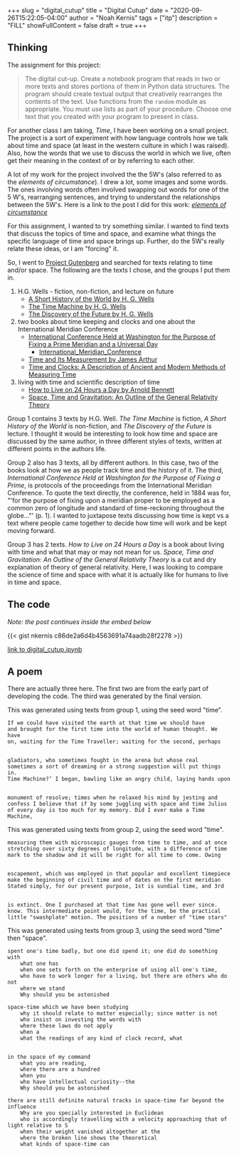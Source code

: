 +++
slug = "digital_cutup"
title = "Digital Cutup"
date = "2020-09-26T15:22:05-04:00"
author = "Noah Kernis"
tags = ["itp"]
description = "FILL"
showFullContent = false
draft = true
+++

## Thinking

The assignment for this project:

> The digital cut-up. Create a notebook program that reads in two or more texts and stores portions of them in Python data structures. The program should create textual output that creatively rearranges the contents of the text. Use functions from the `random` module as appropriate. You must use lists as part of your procedure. Choose one text that you created with your program to present in class.

For another class I am taking, *Time*, I have been working on a small project. The project is a sort of experiment with how language controls how we talk about time and space (at least in the western culture in which I was raised). Also, how the words that we use to discuss the world in which we live, often get their meaning in the context of or by referring to each other. 

A lot of my work for the project involved the the 5W's (also referred to as the *elements of circumstance*). I drew a lot, some images and some words. The ones involving words often involved swapping out words for one of the 5 W's, rearranging sentences, and trying to understand the relationships between the 5W's. Here is a link to the post I did for this work: [*elements of circumstance*](https://blog.noahkernis.com/posts/itp/fall_2020/time/elements_of_circumstance/)

For this assignment, I wanted to try something similar. I wanted to find texts that discuss the topics of time and space, and examine what things the specific language of time and space brings up. Further, do the 5W's really relate these ideas, or I am "forcing" it.

So, I went to [Project Gutenberg](https://gutenberg.org/) and searched for texts relating to time and/or space. The following are the texts I chose, and the groups I put them in.

1. H.G. Wells - fiction, non-fiction, and lecture on future
	- [A Short History of the World by H. G. Wells](https://gutenberg.org/ebooks/35461)
	- [The Time Machine by H. G. Wells](https://gutenberg.org/ebooks/35)
	- [The Discovery of the Future by H. G. Wells](https://gutenberg.org/ebooks/44867)
2. two books about time keeping and clocks and one about the International Meridian Conference
	- [International Conference Held at Washington for the Purpose of Fixing a Prime Meridian and a Universal Day](https://gutenberg.org/ebooks/17759)
		- [International_Meridian_Conference](https://en.wikipedia.org/wiki/International_Meridian_Conference)
	- [Time and Its Measurement by James Arthur](https://gutenberg.org/ebooks/44838)
	- [Time and Clocks: A Description of Ancient and Modern Methods of Measuring Time](https://gutenberg.org/ebooks/54546)
3. living with time and scientific description of time
	- [How to Live on 24 Hours a Day by Arnold Bennett](https://gutenberg.org/ebooks/2274)
	- [Space, Time and Gravitation: An Outline of the General Relativity Theory](https://gutenberg.org/ebooks/29782)

Group 1 contains 3 texts by H.G. Well. *The Time Machine* is fiction, *A Short History of the World* is non-fiction, and *The Discovery of the Future* is lecture. I thought it would be interesting to look how time and space are discussed by the same author, in three different styles of texts, written at different points in the authors life. 

Group 2 also has 3 texts, all by different authors. In this case, two of the books look at how we as people track time and the history of it. The third, *International Conference Held at Washington for the Purpose of Fixing a Prime*, is protocols of the proceedings from the International Meridian Conference. To quote the text directly, the conference, held in 1884 was for, "'for the purpose of fixing upon a meridian proper to be employed as a common zero of longitude and standard of time-reckoning throughout the globe..."' (p. 1). I wanted to juxtapose texts discussing how time is kept vs a text where people came together to decide how time will work and be kept moving forward.

Group 3 has 2 texts. *How to Live on 24 Hours a Day* is a book about living with time and what that may or may not mean for us. *Space, Time and Gravitation: An Outline of the General Relativity Theory* is a cut and dry explanation of theory of general relativity. Here, I was looking to compare the science of time and space with what it is actually like for humans to live in time and space.

## The code

*Note: the post continues inside the embed below*

{{< gist nkernis c86de2a6d4b4563691a74aadb28f2278 >}}

[link to digital_cutup.ipynb](https://gist.github.com/nkernis/c86de2a6d4b4563691a74aadb28f2278)

## A poem

There are actually three here. The first two are from the early part of developing the code. The third was generated by the final version. 

This was generated using texts from group 1, using the seed word "time".

```
If we could have visited the earth at that time we should have
and brought for the first time into the world of human thought. We have
on, waiting for the Time Traveller; waiting for the second, perhaps


gladiators, who sometimes fought in the arena but whose real
sometimes a sort of dreaming or a strong suggestion will put things in.
Time Machine?’ I began, bawling like an angry child, laying hands upon


monument of resolve; times when he relaxed his mind by jesting and
confess I believe that if by some juggling with space and time Julius
of every day is too much for my memory. Did I ever make a Time Machine,
```

This was generated using texts from group 2, using the seed word "time".

```
measuring them with microscopic gauges from time to time, and at once
stretching over sixty degrees of longitude, with a difference of time
mark to the shadow and it will be right for all time to come. Owing


escapement, which was employed in that popular and excellent timepiece
make the beginning of civil time and of dates on the first meridian
Stated simply, for our present purpose, 1st is sundial time, and 3rd


is extinct. One I purchased at that time has gone well ever since.
know. This intermediate point would, for the time, be the practical
little "swashplate" motion. The positions of a number of "time stars"
```

This was generated using texts from group 3, using the seed word "time" then "space".

```
spent one's time badly, but one did spend it; one did do something with
	what one has
	when one sets forth on the enterprise of using all one's time,
	who have to work longer for a living, but there are others who do not
	where we stand
	Why should you be astonished

space-time which we have been studying
	why it should relate to matter especially; since matter is not
	who insist on investing the words with
	where these laws do not apply
	when a
	what the readings of any kind of clock record, what


in the space of my command
	what you are reading,
	where there are a hundred
	when you
	who have intellectual curiosity--the
	Why should you be astonished

there are still definite natural tracks in space-time far beyond the influence
	Why are you specially interested in Euclidean
	who is accordingly travelling with a velocity approaching that of light relative to S
	when their weight vanished altogether at the
	where the broken line shows the theoretical
	what kinds of space-time can
```
